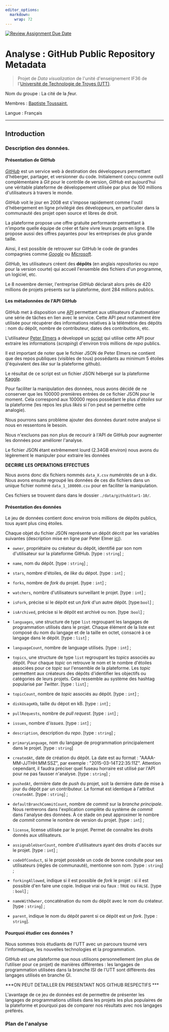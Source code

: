 ```yaml
---
editor_options: 
  markdown: 
    wrap: 72
---
```


[![Review Assignment Due
Date](https://classroom.github.com/assets/deadline-readme-button-24ddc0f5d75046c5622901739e7c5dd533143b0c8e959d652212380cedb1ea36.svg)](https://classroom.github.com/a/Fj4cXJY4)

# Analyse : GitHub Public Repository Metadata

> Projet de *Data visualization* de l'unité d'enseignement IF36 de
> l'[Université de Technologie de Troyes (UTT)](https://www.utt.fr/).

Nom du groupe : La cité de la *f*eur.

Membres : [Baptiste Toussaint](https://github.com/I3at57),

Langue : Français

------------------------------------------------------------------------

## Introduction

### Description des données.

#### Présentation de GitHub

[*GitHub*](https://github.com/) est un service web à destination des
développeurs permettant d'héberger, partager, et versionner du code.
Initialement conçu comme outil complémentaire à *Git* pour le contrôle
de version, *GitHub* est aujourd'hui une véritable plateforme de
développement utilisée par plus de 100 millions d'utilisateurs à travers
le monde.

*GitHub* voit le jour en 2008 est s'impose rapidement comme l'outil
d'hébergement en ligne privilégié des développeurs, en particulier dans
la communauté des projet open source et libres de droit.

La plateforme propose une offre gratuite performante permettant à
n'importe quelle équipe de créer et faire vivre leurs projets en ligne.
Elle propose aussi des offres payantes pour les entreprises de plus
grande taille.

Ainsi, il est possible de retrouver sur GitHub le code de grandes
compagnies comme [*Google*](https://github.com/google) ou
[*Microsoft*](https://github.com/microsoft/).

*GitHub*, les utilisateurs créent des **dépôts** (en anglais
*repositories* ou *repo* pour la version courte) qui accueil l'ensemble
des fichiers d'un programme, un logiciel, etc.

Le 8 novembre dernier, l'entreprise *GitHub* déclarait alors près de 420
millions de projets présents sur la plateforme, dont 284 millions
publics.

#### Les métadonnées de l'API GitHub

GitHub met à disposition une
[API](https://docs.github.com/en/rest/about-the-rest-api/about-the-rest-api?apiVersion=2022-11-28)
permettant aux utilisateurs d'automatiser une série de tâches en lien
avec le service. Cette API peut notamment être utilisée pour récupérer
des informations relatives à la télémétrie des dépôts : nom du dépôt,
nombre de contributeur, dates des contributions, etc.

L'utilisateur [Peter Elmers](https://pelmers.com/blog/) a développé un
[script](https://github.com/pelmers/github-repository-metadata) qui
utilise cette API pour extraire les informations (*scraping*) d'environ
trois millions de *repo* publics.

Il est important de noter que le fichier JSON de Peter Elmers ne
contient que des repos publiques (visibles de tous) possédants au
minimum 5 étoiles (l'équivalent des *like* sur la plateforme github).

Le résultat de ce script est un fichier JSON hébergé sur la plateforme
[Kaggle](https://www.kaggle.com/datasets/pelmers/github-repository-metadata-with-5-stars/data).

Pour faciliter la manipulation des données, nous avons décidé de ne
conserver que les 100000 premières entrées de ce fichier JSON pour le
moment. Cela correspond aux 100000 repos possédant le plus *d'étoiles*
sur la plateforme (les repos les plus *likés* si l'on peut se permettre
cette analogie).

Nous pourrons sans problème ajouter des données durant notre analyse si
nous en ressentons le besoin.

Nous n'excluons pas non plus de recourir à l'API de GitHub pour
augmenter les données pour améliorer l'analyse.

Le fichier JSON étant extrêmement lourd (2.34GB environ) nous avons du
légèrement le manipuler pour extraire les données

**DECRIRE LES OPERATIONS EFFECTUES**

Nous avons donc dix fichiers nommés `data_X.csv` numérotés de un à dix.
Nous avons ensuite regroupé les données de ces dix fichiers dans un
unique fichier nommé `data_1_100000.csv` pour en faciliter la
manipulation.

Ces fichiers se trouvent dans dans le dossier `./data/githubStar1-10/`.

#### Présentation des données

Le jeu de données contient donc environ trois millions de dépôts
publics, tous ayant plus cinq étoiles.

Chaque objet du fichier JSON représente un dépôt décrit par les
variables suivantes (description mise en ligne par Peter Elmer
[ici](https://github.com/pelmers/github-repository-metadata)).

-   `owner`, propriétaire ou créateur du dépôt, identifié par son nom
    d'utilisateur sur la plateforme GitHub. [type : `string`] ;

-   `name`, nom du dépôt. [type : `string`] ;

-   `stars`, nombre d'étoiles, de *like* du dépot. [type : `int`] ;

-   `forks`, nombre de *fork* du projet. [type : `int`] ;

-   `watchers`, nombre d'utilisateurs surveillant le projet. [type :
    `int`] ;

-   `isFork`, précise si le dépôt est un *fork* d'un autre dépôt.
    [type:`bool`] ;

-   `isArchived`, précise si le dépôt est archivé ou non. [type :`bool`] ;

-   `languages`, une structure de type `list` regroupant les langages de
    programmation utilisés dans le projet. Chaque élément de la liste
    est composé du nom du langage et de la taille en octet, consacré à
    ce langage dans le dépôt. [type : `list`] ;

-   `languageCount`, nombre de language utilisés. [type : `int`] ;

-   `topics`, une structure de type `list` regroupant les *topics*
    associés au dépôt. Pour chaque *topic* on retrouve le nom et le
    nombre d'étoiles associées pour ce *topic* sur l'ensemble de la
    plateforme. Les *topic* permettent aux créateurs des dépôts
    d'identifier les objectifs ou catégories de leurs projets. Cela
    ressemble au système des hashtag popularisé par *Twitter*. [type :
    `list`] ;

-   `topicCount`, nombre de *topic* associés au dépôt. [type : `int`] ;

-   `diskUsageKb`, taille du dépot en kB. [type : `int`] ;

-   `pullRequests`, nombre de *pull request*. [type : `int`] ;

-   `issues`, nombre d'*issues*. [type : `int`] ;

-   `description`, description du *repo*. [type : `string`] ;

-   `primaryLanguage`, nom du langage de programmation principalement dans le projet. [type : `string`]

-   `createdAt`, date de création du dépôt. La date est au format : 
    "AAAA-MM-JJTHH:MM:SSZ", par exemple : "2015-03-14T22:35:11Z". Attention
    cependant, il faudra préciser quel fuseau horraire est utilisé par l'API pour ne pas
    fausser n'analyse. [type : `string`] ;

-   `pushedAt`, dernière date de *push* du projet, soit la dernière date de mise à jour
    du dépôt par un contributeur. Le format est identique à l'attribut `createdAt`.
    [type : `string`] ;

-   `defaultBranchCommitCount`, nombre de *commit* sur la *branche principale*. Nous
    rentrerons dans l'explication complète du système de *commit* dans l'analyse des
    données. À ce stade on peut approximer le nombre de *commit* comme le nombre
    de version du projet. [type : `int`] ;

-   `license`, license utilisée par le projet. Permet de connaître les droits donnés
    aux utilisateurs.

-   `assignableUserCount`, nombre d'utilisateurs ayant des droits d'accès sur le projet.
    [type : `int`] ;

-   `codeOfConduct`, si le projet possède un code de bonne conduite pour ses utilisateurs
    (règles de communauté), mentionne son nom. [type : `string`] ;
    
-   `forkingAllowed`, indique si il est possible de *fork* le projet : si il est possible
    d'en faire une copie. Indique vrai ou faux : `TRUE` ou `FALSE`. [type : `bool`] ;

-   `nameWithOwner`, concaténation du nom du dépôt avec le nom du créateur. [type : `string`] ;

-   `parent`, indique le nom du dépôt parent si ce dépôt est un *fork*. [type : `string`].

#### Pourquoi étudier ces données ?

Nous sommes trois étudiants de l'UTT avec un parcours tourné vers l'informatique, les
nouvelles technologies et la programmation.

GitHub est une plateforme que nous utilisons personnellement (en plus de l’utiliser pour ce projet) de manières différentes : les langages de programmation utilisées dans la branche ISI de l'UTT sont
différents des langages utilisés en branche GI.

***ON PEUT DETAILLER EN PRESENTANT NOS GITHUB RESPECTIFS ***

L'avantage de ce jeu de données est de permettre de présenter les langages de programmations utilisés dans les projets les plus populaires de la plateforme et pourquoi pas de comparer nos résultats avec nos langages préférés.

### Plan de l'analyse

